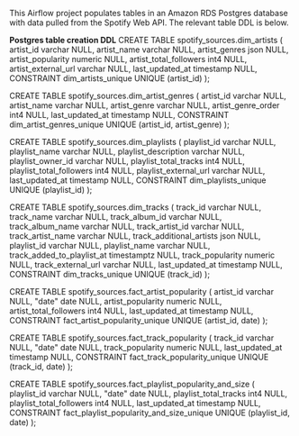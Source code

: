 This Airflow project populates tables in an Amazon RDS Postgres database with data pulled from the Spotify Web API. The relevant table DDL is below.

**Postgres table creation DDL**
CREATE TABLE spotify_sources.dim_artists (
	artist_id varchar NULL,
	artist_name varchar NULL,
	artist_genres json NULL,
	artist_popularity numeric NULL,
	artist_total_followers int4 NULL,
	artist_external_url varchar NULL,
	last_updated_at timestamp NULL,
	CONSTRAINT dim_artists_unique UNIQUE (artist_id)
);

CREATE TABLE spotify_sources.dim_artist_genres (
	artist_id varchar NULL,
	artist_name varchar NULL,
	artist_genre varchar NULL,
	artist_genre_order int4 NULL,
	last_updated_at timestamp NULL,
	CONSTRAINT dim_artist_genres_unique UNIQUE (artist_id, artist_genre)
);

CREATE TABLE spotify_sources.dim_playlists (
	playlist_id varchar NULL,
	playlist_name varchar NULL,
	playlist_description varchar NULL,
	playlist_owner_id varchar NULL,
	playlist_total_tracks int4 NULL,
	playlist_total_followers int4 NULL,
	playlist_external_url varchar NULL,
	last_updated_at timestamp NULL,
	CONSTRAINT dim_playlists_unique UNIQUE (playlist_id)
);

CREATE TABLE spotify_sources.dim_tracks (
	track_id varchar NULL,
	track_name varchar NULL,
	track_album_id varchar NULL,
	track_album_name varchar NULL,
	track_artist_id varchar NULL,
	track_artist_name varchar NULL,
	track_additional_artists json NULL,
	playlist_id varchar NULL,
	playlist_name varchar NULL,
	track_added_to_playlist_at timestamptz NULL,
	track_popularity numeric NULL,
	track_external_url varchar NULL,
	last_updated_at timestamp NULL,
	CONSTRAINT dim_tracks_unique UNIQUE (track_id)
);

CREATE TABLE spotify_sources.fact_artist_popularity (
	artist_id varchar NULL,
	"date" date NULL,
	artist_popularity numeric NULL,
	artist_total_followers int4 NULL,
	last_updated_at timestamp NULL,
	CONSTRAINT fact_artist_popularity_unique UNIQUE (artist_id, date)
);

CREATE TABLE spotify_sources.fact_track_popularity (
	track_id varchar NULL,
	"date" date NULL,
	track_popularity numeric NULL,
	last_updated_at timestamp NULL,
	CONSTRAINT fact_track_popularity_unique UNIQUE (track_id, date)
);

CREATE TABLE spotify_sources.fact_playlist_popularity_and_size (
	playlist_id varchar NULL,
	"date" date NULL,
	playlist_total_tracks int4 NULL,
	playlist_total_followers int4 NULL,
	last_updated_at timestamp NULL,
	CONSTRAINT fact_playlist_popularity_and_size_unique UNIQUE (playlist_id, date)
);